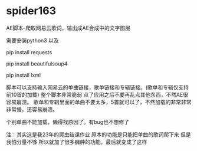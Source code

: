 # spider163
AE脚本-爬取网易云歌词，输出成AE合成中的文字图层


需要安装python3
以及

pip install requests

pip install beautifulsoup4

pip install lxml


脚本可以支持输入网易云的单曲链接，歌单链接和专辑链接。(歌单和专辑仅支持前10首的加载)
整个脚本非常脆弱
点了应用之后不要再乱点其他东西，不然AE很容易崩溃。
歌单和专辑里面的单曲不要太多，5首就可以了，不然加载的非常非常非常慢，还容易崩溃。

个别单曲不能加载，懒得找原因了。有bug也不想修了

注：其实这是我23年的爬虫结课作业 原本的功能是只能把单曲的歌词爬下来 但是我怕分量不够 所以就加了很多臃肿的功能，最后就变成了这样
